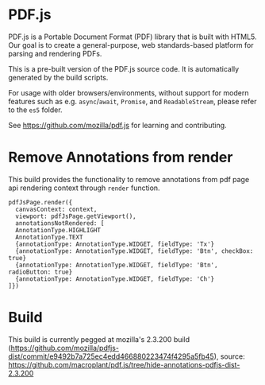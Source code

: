 # PDF.js

PDF.js is a Portable Document Format (PDF) library that is built with HTML5.
Our goal is to create a general-purpose, web standards-based platform for
parsing and rendering PDFs.

This is a pre-built version of the PDF.js source code. It is automatically
generated by the build scripts.

For usage with older browsers/environments, without support for modern features
such as e.g. `async`/`await`, `Promise`, and `ReadableStream`,
please refer to the `es5` folder.

See https://github.com/mozilla/pdf.js for learning and contributing.

# Remove Annotations from render

This build provides the functionality to remove annotations from pdf page api rendering context through `render` function.  

```
pdfJsPage.render({
  canvasContext: context,
  viewport: pdfJsPage.getViewport(),
  annotationsNotRendered: [
  AnnotationType.HIGHLIGHT
  AnnotationType.TEXT
  {annotationType: AnnotationType.WIDGET, fieldType: 'Tx'}
  {annotationType: AnnotationType.WIDGET, fieldType: 'Btn', checkBox: true}
  {annotationType: AnnotationType.WIDGET, fieldType: 'Btn', radioButton: true}
  {annotationType: AnnotationType.WIDGET, fieldType: 'Ch'}
]})
```

# Build

This build is currently pegged at mozilla's 2.3.200 build (https://github.com/mozilla/pdfjs-dist/commit/e9492b7a725ec4edd466880223474f4295a5fb45), source: https://github.com/macroplant/pdf.js/tree/hide-annotations-pdfjs-dist-2.3.200
